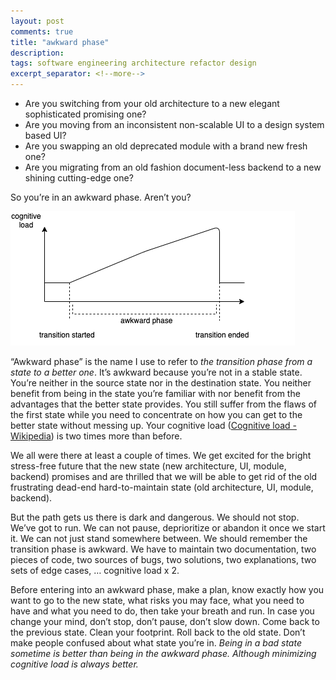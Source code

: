 ```yaml
---
layout: post
comments: true
title: "awkward phase"
description: 
tags: software engineering architecture refactor design
excerpt_separator: <!--more-->
---
```



* Are you switching from your old architecture to a new elegant sophisticated promising one?
* Are you moving from an inconsistent non-scalable UI to a design system based UI?
* Are you swapping an old deprecated module with a brand new fresh one?
* Are you migrating from an old fashion document-less backend to a new shining cutting-edge one?

So you’re in an awkward phase. Aren’t you?
<!--more-->
![](https://raw.githubusercontent.com/coybit/coybit.github.io/master/assets/cognitive_load_chart.png)


“Awkward phase” is the name I use to refer to *the transition phase from a state to a better one*. It’s awkward because you’re not in a stable state. You’re neither in the source state nor in the destination state. You neither benefit from being in the state you’re familiar with nor benefit from the advantages that the better state provides. You still suffer from the flaws of the first state while you need to concentrate on how you can get to the better state without messing up. Your cognitive load ([Cognitive load - Wikipedia](https://en.wikipedia.org/wiki/Cognitive_load)) is two times more than before.

We all were there at least a couple of times. We get excited for the bright stress-free future that the new state (new architecture, UI, module, backend) promises and are thrilled that we will be able to get rid of the old frustrating dead-end hard-to-maintain state (old architecture, UI, module, backend). 

But the path gets us there is dark and dangerous. We should not stop. We’ve got to run. We can not pause, deprioritize or abandon it once we start it. We can not just stand somewhere between. We should remember the transition phase is awkward. We have to maintain two documentation, two pieces of code, two sources of bugs, two solutions, two explanations, two sets of edge cases, … cognitive load x 2. 

Before entering into an awkward phase, make a plan, know exactly how you want to go to the new state, what risks you may face, what you need to have and what you need to do, then take your breath and run. In case you change your mind, don’t stop, don’t pause, don’t slow down. Come back to the previous state. Clean your footprint. Roll back to the old state. Don’t make people confused about what state you’re in. *Being in a bad state sometime is better than being in the awkward phase. Although minimizing cognitive load is always better.* 